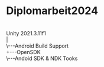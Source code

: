 # Diplomarbeit2024
<br/>
Unity 2021.3.11f1 <br>
| <br>
\---Android Build Support <br>
    +---OpenSDK <br>
    \---Andoid SDK & NDK Tooks <br>
